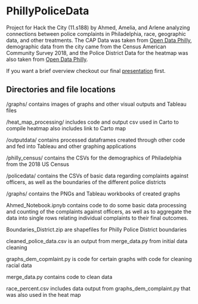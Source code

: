 # PhillyPoliceData
Project for Hack the City (11.s188) by Ahmed, Amelia, and Arlene analyzing connections between police complaints in Philadelphia, race, geographic data, and other treatments. The CAP Data was taken from [Open Data Philly](https://www.opendataphilly.org/dataset/police-complaints/resource/7f7d472f-c49c-4364-b6e0-3a079e6b7d7f), demographic data from the city came from the Census American Community Survey 2018, and the Police District Data for the heatmap was also taken from [Open Data Philly](https://www.opendataphilly.org/dataset/police-districts). 

If you want a brief overview checkout our final [presentation](https://github.com/ameliadogan/Philly-Police-Data/blob/master/Philly%20Police%20Complaints%20Pres.pdf) first.

## Directories and file locations
/graphs/ contains images of graphs and other visual outputs and Tableau files

/heat_map_processing/ includes code and output csv used in Carto to compile heatmap also includes link to Carto map

/outputdata/ contains processed dataframes created through other code and fed into Tableau and other graphing applications

/philly_census/ contains the CSVs for the demographics of Philadelphia from the 2018 US Census

/policedata/ contains the CSVs of basic data regarding complaints against officers, as well as the boundaries of the different police districts

/graphs/ contains the PNGs and Tableau workbooks of created graphs

Ahmed_Notebook.ipnyb contains code to do some basic data processing and counting of the complaints against officers, as well as to aggregate the data into single rows relating individual complaints to their final outcomes.

Boundaries_District.zip are shapefiles for Philly Police District boundaries

cleaned_police_data.csv is an output from merge_data.py from initial data cleaning

graphs_dem_copmlaint.py is code for certain graphs with code for cleaning racial data

merge_data.py contains code to clean data

race_percent.csv includes data output from graphs_dem_complaint.py that was also used in the heat map
